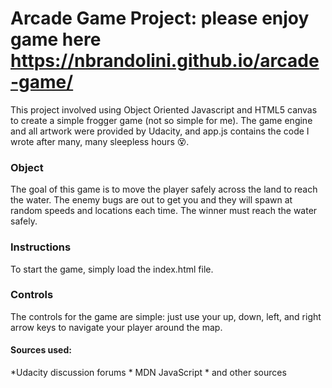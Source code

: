 
# Arcade Game Project:  please enjoy game here https://nbrandolini.github.io/arcade-game/

This project involved using Object Oriented Javascript and HTML5 canvas to create a simple frogger game (not so simple for me). The game engine and all artwork were provided by Udacity, and app.js contains the code I wrote after many, many sleepless  hours :dizzy_face:.



###	Object
The goal of this game is to move the player safely across the land to reach the water. The enemy bugs are out to get you and they will spawn at random speeds and locations each time. The winner must reach the water safely.

### Instructions
To start the game, simply load the index.html file.

###	Controls
The controls for the game are simple: just use your up, down, left, and right arrow keys to navigate your player around the map.


####  Sources used:
*Udacity discussion forums * MDN JavaScript * and other sources


